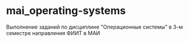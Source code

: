 # mai_operating-systems
Выполнение заданий по дисциплине "Операционные системы" в 3-м семестре направления ФИИТ в МАИ
